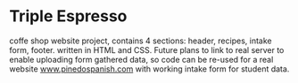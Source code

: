 # Triple Espresso

coffe shop website project, contains 4 sections: header, recipes, intake form, footer.
written in HTML and CSS.
Future plans to link to real server to enable uploading form gathered data, so code can be re-used for a real website www.pinedospanish.com with working intake form for student data.
